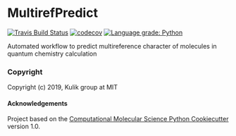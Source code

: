 MultirefPredict
==============================
[//]: # (Badges)
[![Travis Build Status](https://travis-ci.org/hjkgrp/MultirefPredict.png)](https://travis-ci.org/hjkgrp/MultirefPredict)
[![codecov](https://codecov.io/gh/hjkgrp/MultirefPredict/branch/master/graph/badge.svg)](https://codecov.io/gh/hjkgrp/MultirefPredict/branch/master)
[![Language grade: Python](https://img.shields.io/lgtm/alerts/g/hjkgrp/MultirefPredict.svg?logo=lgtm&logoWidth=18)](https://lgtm.com/projects/g/hjkgrp/MultirefPredict/alerts/)

Automated workflow to predict multireference character of molecules in quantum chemistry calculation

### Copyright

Copyright (c) 2019, Kulik group at MIT


#### Acknowledgements
 
Project based on the 
[Computational Molecular Science Python Cookiecutter](https://github.com/molssi/cookiecutter-cms) version 1.0.
